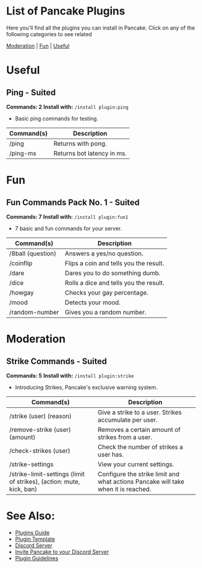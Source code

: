 # List of Pancake Plugins
Here you'll find all the plugins you can install in Pancake. Click on any of the following categories to see related

[Moderation](/docs/plugins-list.md/#Moderation) | [Fun](/docs/plugins-list.md/#Fun) | [Useful](/docs/plugins-list.md/#Useful)

# Useful

## **Ping** - Suited
**Commands: 2**
**Install with:** `/install plugin:ping`

- Basic ping commands for testing.

| Command(s) | Description        |
|-           |-                   |
| /ping      | Returns with pong. |
| /ping-ms   | Returns bot latency in ms. |


# Fun

## **Fun Commands Pack No. 1** - Suited
**Commands: 7**
**Install with:** `/install plugin:fun1`

- 7 basic and fun commands for your server.

| Command(s) | Description        |
|-           |-                   |
| /8ball (question) | Answers a yes/no question. |
| /coinflip  | Flips a coin and tells you the result. |
| /dare      | Dares you to do something dumb. |
| /dice      | Rolls a dice and tells you the result. |
| /howgay    | Checks your gay percentage. |
| /mood      | Detects your mood. |
| /random-number | Gives you a random number. |

# Moderation

## **Strike Commands** - Suited
**Commands: 5**
**Install with:** `/install plugin:strike`

- Introducing Strikes, Pancake's exclusive warning system.

| Command(s) | Description        |
|-           |-                   |
| /strike (user) (reason) | Give a strike to a user. Strikes accumulate per user. |
| /remove-strike (user) (amount) | Removes a certain amount of strikes from a user. |
| /check-strikes (user)| Check the number of strikes a user has. |
| /strike-settings | View your current settings. |
| /strike-limit-settings (limit of strikes), (action: mute, kick, ban) | Configure the strike limit and what actions Pancake will take when it is reached. |

# See Also:
- [Plugins Guide](/docs/plugins-guide.md)
- [Plugin Template](/plugins/community/example.py)
- [Discord Server](https://discord.gg/dT8S632nPM)
- [Invite Pancake to your Discord Server](https://discord.com/oauth2/authorize?client_id=1398868186216271962&permissions=8&integration_type=0&scope=applications.commands+bot)
- [Plugin Guidelines](/docs/plugins-guidelines.md)